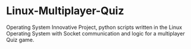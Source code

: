 # Linux-Multiplayer-Quiz
Operating System Innovative Project, python scripts written in the Linux Operating System with Socket communication and logic for a multiplayer Quiz game.
